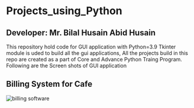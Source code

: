 # Projects_using_Python
## Developer: Mr. Bilal Husain Abid Husain

This repository hold code for GUI application with Python=3.9
Tkinter module is uded to build all the gui applications, 
All the projects build in this repo are created as a part of Core and Advance Python Traing Program.
Following are the Screen shots of GUI application

## Billing System for Cafe
![billing software](https://user-images.githubusercontent.com/105327418/172094935-d9f9ce2f-2efe-43da-90b3-6be2d409b1a7.png)
